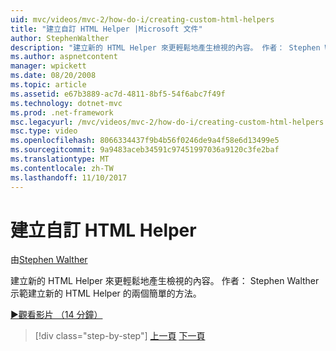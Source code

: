 ```yaml
---
uid: mvc/videos/mvc-2/how-do-i/creating-custom-html-helpers
title: "建立自訂 HTML Helper |Microsoft 文件"
author: StephenWalther
description: "建立新的 HTML Helper 來更輕鬆地產生檢視的內容。 作者： Stephen Walther 示範建立新的 HTML Helper 的兩個簡單的方法。"
ms.author: aspnetcontent
manager: wpickett
ms.date: 08/20/2008
ms.topic: article
ms.assetid: e67b3889-ac7d-4811-8bf5-54f6abc7f49f
ms.technology: dotnet-mvc
ms.prod: .net-framework
msc.legacyurl: /mvc/videos/mvc-2/how-do-i/creating-custom-html-helpers
msc.type: video
ms.openlocfilehash: 8066334437f9b4b56f0246de9a4f58e6d13499e5
ms.sourcegitcommit: 9a9483aceb34591c97451997036a9120c3fe2baf
ms.translationtype: MT
ms.contentlocale: zh-TW
ms.lasthandoff: 11/10/2017
---
```

<a name="creating-custom-html-helpers"></a>建立自訂 HTML Helper
====================
由[Stephen Walther](https://github.com/StephenWalther)

建立新的 HTML Helper 來更輕鬆地產生檢視的內容。 作者： Stephen Walther 示範建立新的 HTML Helper 的兩個簡單的方法。

[&#9654;觀看影片 （14 分鐘）](https://channel9.msdn.com/Blogs/ASP-NET-Site-Videos/creating-custom-html-helpers)

>[!div class="step-by-step"]
[上一頁](creating-unit-tests-for-aspnet-mvc-applications.md)
[下一頁](creating-model-classes-with-linq-to-sql.md)
